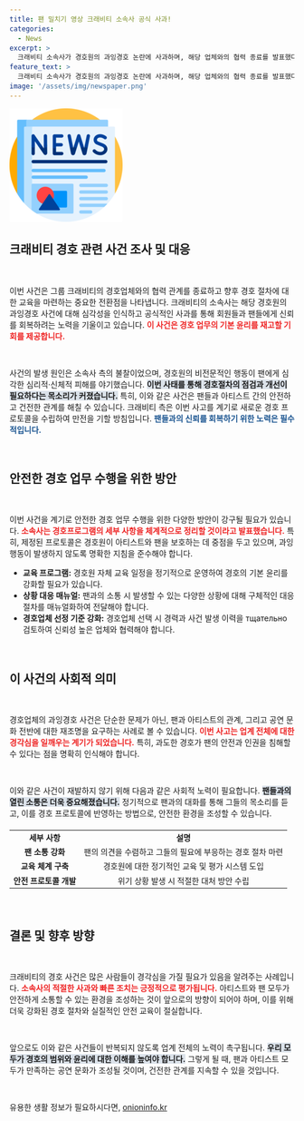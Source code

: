 ```yaml
---
title: 팬 밀치기 영상 크래비티 소속사 공식 사과!
categories:
  - News
excerpt: >
  크래비티 소속사가 경호원의 과잉경호 논란에 사과하며, 해당 업체와의 협력 종료를 발표했다. 안전 강화를 위한 교육 절차를 마련하겠다는 의지를 내비쳤는데, 이는 팬들과의 갈등이 계속되는 연예계에서 중요한 변화로 주목받고 있다.
feature_text: >
  크래비티 소속사가 경호원의 과잉경호 논란에 사과하며, 해당 업체와의 협력 종료를 발표했다. 안전 강화를 위한 교육 절차를 마련하겠다는 의지를 내비쳤는데, 이는 팬들과의 갈등이 계속되는 연예계에서 중요한 변화로 주목받고 있다.
image: '/assets/img/newspaper.png'
---
```


<p><img src="/assets/img/newspaper.png" alt="kimp 속보" /></p>

<h2 data-ke-size="size26">크래비티 경호 관련 사건 조사 및 대응</h2>

<p data-ke-size="size16">&nbsp;</p>

<p>이번 사건은 그룹 크래비티의 경호업체와의 협력 관계를 종료하고 향후 경호 절차에 대한 교육을 마련하는 중요한 전환점을 나타냅니다. 크래비티의 소속사는 해당 경호원의 과잉경호 사건에 대해 심각성을 인식하고 공식적인 사과를 통해 회원들과 팬들에게 신뢰를 회복하려는 노력을 기울이고 있습니다. <b><span style="color: #ee2323;">이 사건은 경호 업무의 기본 윤리를 재고할 기회를 제공합니다.</span></b></p>

<p data-ke-size="size16">&nbsp;</p>

<p>사건의 발생 원인은 소속사 측의 불찰이었으며, 경호원의 비전문적인 행동이 팬에게 심각한 심리적·신체적 피해를 야기했습니다. <b><span style="background-color: #21538527;">이번 사태를 통해 경호절차의 점검과 개선이 필요하다는 목소리가 커졌습니다.</span></b> 특히, 이와 같은 사건은 팬들과 아티스트 간의 안전하고 건전한 관계를 해칠 수 있습니다. 크래비티 측은 이번 사고를 계기로 새로운 경호 프로토콜을 수립하여 만전을 기할 방침입니다. <b><span style="color: #1a5490;">팬들과의 신뢰를 회복하기 위한 노력은 필수적입니다.</span></b></p>

<p data-ke-size="size16">&nbsp;</p>

<h2 data-ke-size="size26">안전한 경호 업무 수행을 위한 방안</h2>

<p data-ke-size="size16">&nbsp;</p>

<p>이번 사건을 계기로 안전한 경호 업무 수행을 위한 다양한 방안이 강구될 필요가 있습니다. <b><span style="color: #ee2323;">소속사는 경호프로그램의 세부 사항을 체계적으로 정리할 것이라고 발표했습니다.</span></b> 특히, 제정된 프로토콜은 경호원이 아티스트와 팬을 보호하는 데 중점을 두고 있으며, 과잉행동이 발생하지 않도록 명확한 지침을 준수해야 합니다. </p>

<ul>
<li><b>교육 프로그램:</b> 경호원 자체 교육 일정을 정기적으로 운영하여 경호의 기본 윤리를 강화할 필요가 있습니다.</li>
<li><b>상황 대응 매뉴얼:</b> 팬과의 소통 시 발생할 수 있는 다양한 상황에 대해 구체적인 대응 절차를 매뉴얼화하여 전달해야 합니다.</li>
<li><b>경호업체 선정 기준 강화:</b> 경호업체 선택 시 경력과 사건 발생 이력을 тщательно 검토하여 신뢰성 높은 업체와 협력해야 합니다.</li>
</ul>

<p data-ke-size="size16">&nbsp;</p>

<h2 data-ke-size="size26">이 사건의 사회적 의미</h2>

<p data-ke-size="size16">&nbsp;</p>

<p>경호업체의 과잉경호 사건은 단순한 문제가 아닌, 팬과 아티스트의 관계, 그리고 공연 문화 전반에 대한 재조명을 요구하는 사례로 볼 수 있습니다. <b><span style="color: #ee2323;">이번 사고는 업계 전체에 대한 경각심을 일깨우는 계기가 되었습니다.</span></b> 특히, 과도한 경호가 팬의 안전과 인권을 침해할 수 있다는 점을 명확히 인식해야 합니다.</p>

<p data-ke-size="size16">&nbsp;</p>

<p>이와 같은 사건이 재발하지 않기 위해 다음과 같은 사회적 노력이 필요합니다. <b><span style="background-color: #21538527;">팬들과의 열린 소통은 더욱 중요해졌습니다.</span></b> 정기적으로 팬과의 대화를 통해 그들의 목소리를 듣고, 이를 경호 프로토콜에 반영하는 방법으로, 안전한 환경을 조성할 수 있습니다. </p>

<table style="width: 100%; border-collapse: collapse; margin: 20px 0;">
<tr>
<td style="text-align: center; height: 17px;"><b>세부 사항</b></td>
<td style="text-align: center; height: 17px;"><b>설명</b></td>
</tr>
<tr>
<td style="text-align: center; height: 17px;"><b>팬 소통 강화</b></td>
<td style="text-align: center; height: 17px;">팬의 의견을 수렴하고 그들의 필요에 부응하는 경호 절차 마련</td>
</tr>
<tr>
<td style="text-align: center; height: 17px;"><b>교육 체계 구축</b></td>
<td style="text-align: center; height: 17px;">경호원에 대한 정기적인 교육 및 평가 시스템 도입</td>
</tr>
<tr>
<td style="text-align: center; height: 17px;"><b>안전 프로토콜 개발</b></td>
<td style="text-align: center; height: 17px;">위기 상황 발생 시 적절한 대처 방안 수립</td>
</tr>
</table>

<p data-ke-size="size16">&nbsp;</p>

<h2 data-ke-size="size26">결론 및 향후 방향</h2>

<p data-ke-size="size16">&nbsp;</p>

<p>크래비티의 경호 사건은 많은 사람들이 경각심을 가질 필요가 있음을 알려주는 사례입니다. <b><span style="color: #ee2323;">소속사의 적절한 사과와 빠른 조치는 긍정적으로 평가됩니다.</span></b> 아티스트와 팬 모두가 안전하게 소통할 수 있는 환경을 조성하는 것이 앞으로의 방향이 되어야 하며, 이를 위해 더욱 강화된 경호 절차와 실질적인 안전 교육이 절실합니다.</p>

<p data-ke-size="size16">&nbsp;</p>

<p>앞으로도 이와 같은 사건들이 반복되지 않도록 업계 전체의 노력이 촉구됩니다. <b><span style="background-color: #21538527;">우리 모두가 경호의 범위와 윤리에 대한 이해를 높여야 합니다.</span></b> 그렇게 될 때, 팬과 아티스트 모두가 만족하는 공연 문화가 조성될 것이며, 건전한 관계를 지속할 수 있을 것입니다. </p>

<p data-ke-size="size16">&nbsp;</p>
유용한 생활 정보가 필요하시다면, <a href="https://onioninfo.kr" rel="dofollow">onioninfo.kr</a>


